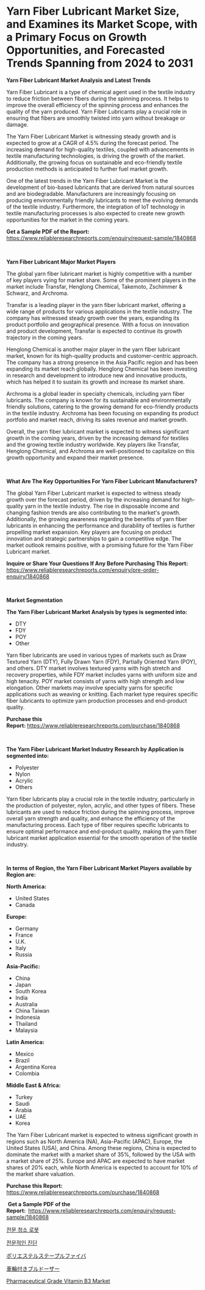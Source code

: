 <p><h1>Yarn Fiber Lubricant Market Size, and Examines its Market Scope, with a Primary Focus on Growth Opportunities, and Forecasted Trends Spanning from 2024 to 2031</h1></p><p><strong>Yarn Fiber Lubricant Market Analysis and Latest Trends</strong></p>
<p><p>Yarn Fiber Lubricant is a type of chemical agent used in the textile industry to reduce friction between fibers during the spinning process. It helps to improve the overall efficiency of the spinning process and enhances the quality of the yarn produced. Yarn Fiber Lubricants play a crucial role in ensuring that fibers are smoothly twisted into yarn without breakage or damage.</p><p>The Yarn Fiber Lubricant Market is witnessing steady growth and is expected to grow at a CAGR of 4.5% during the forecast period. The increasing demand for high-quality textiles, coupled with advancements in textile manufacturing technologies, is driving the growth of the market. Additionally, the growing focus on sustainable and eco-friendly textile production methods is anticipated to further fuel market growth.</p><p>One of the latest trends in the Yarn Fiber Lubricant Market is the development of bio-based lubricants that are derived from natural sources and are biodegradable. Manufacturers are increasingly focusing on producing environmentally friendly lubricants to meet the evolving demands of the textile industry. Furthermore, the integration of IoT technology in textile manufacturing processes is also expected to create new growth opportunities for the market in the coming years.</p></p>
<p><strong>Get a Sample PDF of the Report:&nbsp;</strong> <a href="https://www.reliableresearchreports.com/enquiry/request-sample/1840868">https://www.reliableresearchreports.com/enquiry/request-sample/1840868</a></p>
<p>&nbsp;</p>
<p><strong>Yarn Fiber Lubricant Major Market Players</strong></p>
<p><p>The global yarn fiber lubricant market is highly competitive with a number of key players vying for market share. Some of the prominent players in the market include Transfar, Henglong Chemical, Takemoto, Zschimmer & Schwarz, and Archroma.</p><p>Transfar is a leading player in the yarn fiber lubricant market, offering a wide range of products for various applications in the textile industry. The company has witnessed steady growth over the years, expanding its product portfolio and geographical presence. With a focus on innovation and product development, Transfar is expected to continue its growth trajectory in the coming years.</p><p>Henglong Chemical is another major player in the yarn fiber lubricant market, known for its high-quality products and customer-centric approach. The company has a strong presence in the Asia Pacific region and has been expanding its market reach globally. Henglong Chemical has been investing in research and development to introduce new and innovative products, which has helped it to sustain its growth and increase its market share.</p><p>Archroma is a global leader in specialty chemicals, including yarn fiber lubricants. The company is known for its sustainable and environmentally friendly solutions, catering to the growing demand for eco-friendly products in the textile industry. Archroma has been focusing on expanding its product portfolio and market reach, driving its sales revenue and market growth.</p><p>Overall, the yarn fiber lubricant market is expected to witness significant growth in the coming years, driven by the increasing demand for textiles and the growing textile industry worldwide. Key players like Transfar, Henglong Chemical, and Archroma are well-positioned to capitalize on this growth opportunity and expand their market presence.</p></p>
<p>&nbsp;</p>
<p><strong>What Are The Key Opportunities For Yarn Fiber Lubricant Manufacturers?</strong></p>
<p><p>The global Yarn Fiber Lubricant market is expected to witness steady growth over the forecast period, driven by the increasing demand for high-quality yarn in the textile industry. The rise in disposable income and changing fashion trends are also contributing to the market's growth. Additionally, the growing awareness regarding the benefits of yarn fiber lubricants in enhancing the performance and durability of textiles is further propelling market expansion. Key players are focusing on product innovation and strategic partnerships to gain a competitive edge. The market outlook remains positive, with a promising future for the Yarn Fiber Lubricant market.</p></p>
<p><strong>Inquire or Share Your Questions If Any Before Purchasing This Report:</strong> <a href="https://www.reliableresearchreports.com/enquiry/pre-order-enquiry/1840868">https://www.reliableresearchreports.com/enquiry/pre-order-enquiry/1840868</a></p>
<p>&nbsp;</p>
<p><strong>Market Segmentation</strong></p>
<p><strong>The Yarn Fiber Lubricant Market Analysis by types is segmented into:</strong></p>
<p><ul><li>DTY</li><li>FDY</li><li>POY</li><li>Other</li></ul></p>
<p><p>Yarn fiber lubricants are used in various types of markets such as Draw Textured Yarn (DTY), Fully Drawn Yarn (FDY), Partially Oriented Yarn (POY), and others. DTY market involves textured yarns with high stretch and recovery properties, while FDY market includes yarns with uniform size and high tenacity. POY market consists of yarns with high strength and low elongation. Other markets may involve specialty yarns for specific applications such as weaving or knitting. Each market type requires specific fiber lubricants to optimize yarn production processes and end-product quality.</p></p>
<p><strong>Purchase this Report:&nbsp;</strong><a href="https://www.reliableresearchreports.com/purchase/1840868">https://www.reliableresearchreports.com/purchase/1840868</a></p>
<p>&nbsp;</p>
<p><strong>The Yarn Fiber Lubricant Market Industry Research by Application is segmented into:</strong></p>
<p><ul><li>Polyester</li><li>Nylon</li><li>Acrylic</li><li>Others</li></ul></p>
<p><p>Yarn fiber lubricants play a crucial role in the textile industry, particularly in the production of polyester, nylon, acrylic, and other types of fibers. These lubricants are used to reduce friction during the spinning process, improve overall yarn strength and quality, and enhance the efficiency of the manufacturing process. Each type of fiber requires specific lubricants to ensure optimal performance and end-product quality, making the yarn fiber lubricant market application essential for the smooth operation of the textile industry.</p></p>
<p>&nbsp;</p>
<p><strong>In terms of Region, the Yarn Fiber Lubricant Market Players available by Region are:</strong></p>
<p>
    <p> <strong> North America: </strong>
        <ul>
            <li>United States</li>
            <li>Canada</li>
        </ul>
        </p> 
    <p> <strong> Europe: </strong>
        <ul>
            <li>Germany</li>
            <li>France</li>
            <li>U.K.</li>
            <li>Italy</li>
            <li>Russia</li>
        </ul>
        </p> 
    <p> <strong> Asia-Pacific: </strong>
        <ul>
            <li>China</li>
            <li>Japan</li>
            <li>South Korea</li>
            <li>India</li>
            <li>Australia</li>
            <li>China Taiwan</li>
            <li>Indonesia</li>
            <li>Thailand</li>
            <li>Malaysia</li>
        </ul>
        </p> 
    <p> <strong> Latin America: </strong>
        <ul>
            <li>Mexico</li>
            <li>Brazil</li>
            <li>Argentina Korea</li>
            <li>Colombia</li>
        </ul>
        </p> 
    <p> <strong> Middle East & Africa: </strong>
        <ul>
            <li>Turkey</li>
            <li>Saudi</li>
            <li>Arabia</li>
            <li>UAE</li>
            <li>Korea</li>
        </ul>
    </p>
    </p>
<p><p>The Yarn Fiber Lubricant market is expected to witness significant growth in regions such as North America (NA), Asia-Pacific (APAC), Europe, the United States (USA), and China. Among these regions, China is expected to dominate the market with a market share of 35%, followed by the USA with a market share of 25%. Europe and APAC are expected to have market shares of 20% each, while North America is expected to account for 10% of the market share valuation.</p></p>
<p><strong>Purchase this Report: </strong><a href="https://www.reliableresearchreports.com/purchase/1840868">https://www.reliableresearchreports.com/purchase/1840868</a></p>
<p>&nbsp;<strong>Get a Sample PDF of the Report:&nbsp;&nbsp;</strong><a href="https://www.reliableresearchreports.com/enquiry/request-sample/1840868">https://www.reliableresearchreports.com/enquiry/request-sample/1840868</a></p>
<p><strong></strong></p>
<p><p><a href="https://medium.com/@crumbles67678/%EC%A0%84%EB%AC%B8-%EC%B2%AD%EC%86%8C-%EB%A1%9C%EB%B4%87-%EC%8B%9C%EC%9E%A5-%EC%A0%84%EB%A7%9D-%EC%82%B0%EC%97%85-%EA%B0%9C%EC%9A%94-%EB%B0%8F-%EC%98%88%EC%B8%A1-2024%EB%85%84%EB%B6%80%ED%84%B0-2031%EB%85%84%EA%B9%8C%EC%A7%80-5f16f7864939">전문 청소 로봇</a></p><p><a href="https://medium.com/@crumbles67678/%EC%A0%84%EB%AC%B8-%EC%A7%84%EB%8B%A8-%EC%8B%9C%EC%9E%A5-%EA%B7%9C%EB%AA%A8%EB%8A%94-%EA%B8%80%EB%A1%9C%EB%B2%8C-%EC%82%B0%EC%97%85%EC%97%90%EC%84%9C-%EC%B5%9C%EA%B3%A0%EC%9D%98-%EB%A7%88%EC%BC%80%ED%8C%85-%EC%B1%84%EB%84%90%EC%9D%84-%EB%B3%B4%EC%97%AC%EC%A4%8D%EB%8B%88%EB%8B%A4-879a57c5d915">전문적인 진단</a></p><p><a href="https://medium.com/@matteills7854/%E3%83%9D%E3%83%AA%E3%82%A8%E3%82%B9%E3%83%86%E3%83%AB%E3%82%B9%E3%83%86%E3%83%BC%E3%83%97%E3%83%AB%E7%B9%8A%E7%B6%AD%E5%B8%82%E5%A0%B4%E8%A6%8F%E6%A8%A1%E3%81%A8%E5%B8%82%E5%A0%B4%E5%8B%95%E5%90%91-%E5%AE%8C%E5%85%A8%E3%81%AA%E7%94%A3%E6%A5%AD%E6%A6%82%E8%A6%81-2024%E5%B9%B4%E3%81%8B%E3%82%892031%E5%B9%B4-9834057b8108">ポリエステルステープルファイバ</a></p><p><a href="https://medium.com/@eduardoramez/%E8%BB%8A%E8%BC%AA%E4%BB%98%E3%81%8D%E3%83%96%E3%83%AB%E3%83%89%E3%83%BC%E3%82%B6%E3%83%BC%E5%B8%82%E5%A0%B4%E3%83%AC%E3%83%9D%E3%83%BC%E3%83%88%E3%81%AF-%E3%81%93%E3%81%AE%E5%B8%82%E5%A0%B4%E3%81%AE%E6%9C%80%E6%96%B0%E3%81%AE%E3%83%88%E3%83%AC%E3%83%B3%E3%83%89%E3%82%84%E6%88%90%E9%95%B7%E6%A9%9F%E4%BC%9A%E3%82%92%E6%98%8E%E3%82%89%E3%81%8B%E3%81%AB%E3%81%97%E3%81%BE%E3%81%99-2c7d0e9b85b2">車輪付きブルドーザー</a></p><p><a href="https://github.com/nicholepatriciadoylenwnrjr0/Market-Research-Report-List-1/blob/main/pharmaceutical-grade-vitamin-b3-market.md">Pharmaceutical Grade Vitamin B3 Market</a></p></p>